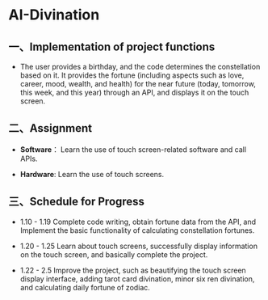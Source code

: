 # AI-Divination
##  一、Implementation of project functions

 - The user provides a birthday, and the code determines the constellation based on it. It provides the fortune (including aspects such as love, career, mood, wealth, and health) for the near future (today, tomorrow, this week, and this year) through an API, and displays it on the touch screen.
 
 ##  二、Assignment

 - **Software**：
Learn the use of touch screen-related software and call APIs.

 - **Hardware**:
Learn the use of touch screens.
	
## 三、Schedule for Progress

 - 1.10 - 1.19 Complete code writing, obtain fortune data from the API, and Implement the basic functionality of calculating constellation fortunes. 

 -  1.20 - 1.25 Learn about touch screens, successfully display information on the touch screen, and basically complete the project.

 - 1.22 - 2.5 Improve the project, such as beautifying the touch screen display interface, adding tarot card divination, minor six ren divination, and calculating daily fortune of zodiac.

